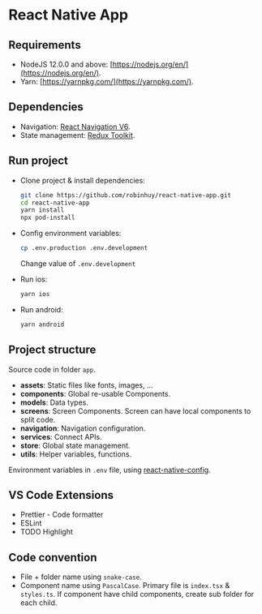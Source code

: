 # React Native App

## Requirements

- NodeJS 12.0.0 and above: [https://nodejs.org/en/](https://nodejs.org/en/).
- Yarn: [https://yarnpkg.com/](https://yarnpkg.com/).

## Dependencies

- Navigation: [React Navigation V6](https://reactnavigation.org/).
- State management: [Redux Toolkit](https://redux-toolkit.js.org/).

## Run project

- Clone project & install dependencies:

    ```bash
    git clone https://github.com/robinhuy/react-native-app.git
    cd react-native-app
    yarn install
    npx pod-install
    ```

- Config environment variables:

    ```bash
    cp .env.production .env.development
    ```

    Change value of `.env.development`

- Run ios:

    ```bash
    yarn ios
    ```

- Run android:

    ```bash
    yarn android
    ```

## Project structure

Source code in folder `app`.

- **assets**: Static files like fonts, images, ...
- **components**: Global re-usable Components.
- **models**: Data types.
- **screens**: Screen Components. Screen can have local components to split code.
- **navigation**: Navigation configuration.
- **services**: Connect APIs.
- **store**: Global state management.
- **utils**: Helper variables, functions.

Environment variables in `.env` file, using [react-native-config](https://github.com/luggit/react-native-config).

## VS Code Extensions

- Prettier - Code formatter
- ESLint
- TODO Highlight

## Code convention

- File + folder name using `snake-case`.
- Component name using `PascalCase`. Primary file is `index.tsx` & `styles.ts`. If component have child components, create sub folder for each child.

